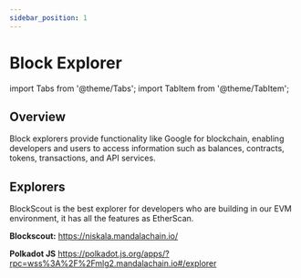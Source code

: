```yaml
---
sidebar_position: 1
---
```


# Block Explorer

import Tabs from '@theme/Tabs';
import TabItem from '@theme/TabItem';

## Overview

Block explorers provide functionality like Google for blockchain, enabling developers and users to access information such as balances, contracts, tokens, transactions, and API services.

## Explorers

<Tabs>
<TabItem value="niskala" label="Niskala Testnet" default>
<p>BlockScout is the best explorer for developers who are building in our EVM environment, it has all the features as EtherScan.</p>
<p><b>Blockscout:</b> <a href="https://niskala.mandalachain.io/">https://niskala.mandalachain.io/</a></p>
<p><b>Polkadot JS</b> <a href="https://polkadot.js.org/apps/?rpc=wss%3A%2F%2Fmlg2.mandalachain.io#/explorer">https://polkadot.js.org/apps/?rpc=wss%3A%2F%2Fmlg2.mandalachain.io#/explorer</a></p>
</TabItem>
</Tabs>
